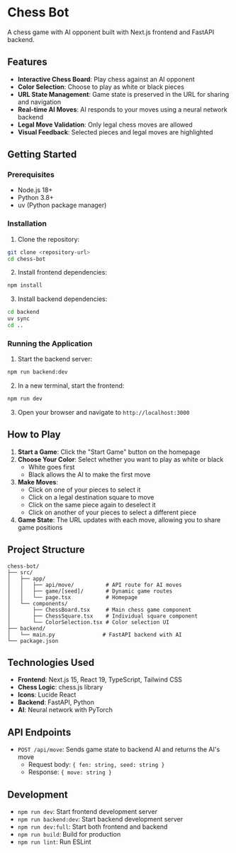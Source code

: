 # Chess Bot

A chess game with AI opponent built with Next.js frontend and FastAPI backend.

## Features

- **Interactive Chess Board**: Play chess against an AI opponent
- **Color Selection**: Choose to play as white or black pieces
- **URL State Management**: Game state is preserved in the URL for sharing and navigation
- **Real-time AI Moves**: AI responds to your moves using a neural network backend
- **Legal Move Validation**: Only legal chess moves are allowed
- **Visual Feedback**: Selected pieces and legal moves are highlighted

## Getting Started

### Prerequisites

- Node.js 18+
- Python 3.8+
- uv (Python package manager)

### Installation

1. Clone the repository:

```bash
git clone <repository-url>
cd chess-bot
```

2. Install frontend dependencies:

```bash
npm install
```

3. Install backend dependencies:

```bash
cd backend
uv sync
cd ..
```

### Running the Application

1. Start the backend server:

```bash
npm run backend:dev
```

2. In a new terminal, start the frontend:

```bash
npm run dev
```

3. Open your browser and navigate to `http://localhost:3000`

## How to Play

1. **Start a Game**: Click the "Start Game" button on the homepage
2. **Choose Your Color**: Select whether you want to play as white or black
   - White goes first
   - Black allows the AI to make the first move
3. **Make Moves**:
   - Click on one of your pieces to select it
   - Click on a legal destination square to move
   - Click on the same piece again to deselect it
   - Click on another of your pieces to select a different piece
4. **Game State**: The URL updates with each move, allowing you to share game positions

## Project Structure

```
chess-bot/
├── src/
│   ├── app/
│   │   ├── api/move/          # API route for AI moves
│   │   ├── game/[seed]/       # Dynamic game routes
│   │   └── page.tsx           # Homepage
│   └── components/
│       ├── ChessBoard.tsx     # Main chess game component
│       ├── ChessSquare.tsx    # Individual square component
│       └── ColorSelection.tsx # Color selection UI
├── backend/
│   └── main.py               # FastAPI backend with AI
└── package.json
```

## Technologies Used

- **Frontend**: Next.js 15, React 19, TypeScript, Tailwind CSS
- **Chess Logic**: chess.js library
- **Icons**: Lucide React
- **Backend**: FastAPI, Python
- **AI**: Neural network with PyTorch

## API Endpoints

- `POST /api/move`: Sends game state to backend AI and returns the AI's move
  - Request body: `{ fen: string, seed: string }`
  - Response: `{ move: string }`

## Development

- `npm run dev`: Start frontend development server
- `npm run backend:dev`: Start backend development server
- `npm run dev:full`: Start both frontend and backend
- `npm run build`: Build for production
- `npm run lint`: Run ESLint
